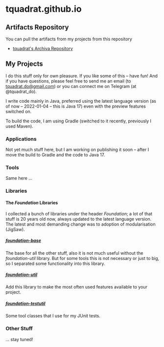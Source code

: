 # tquadrat.github.io

## Artifacts Repository
You can pull the artifacts from my projects from this repository
- [tquadrat's Archiva Repository](http://tquadrat.org/archiva/)

## My Projects
I do this stuff only for own pleasure. If you like some of this – have fun! And if you have questions, please feel free to send me an email (to <tquadrat.do@gmail.com>) or you can connect me on Telegram (at @tquadrat_do).

I write code mainly in Java, preferred using the latest language version (as of now – 2022-01-04 – this is Java 17) even with the preview features switched on.

To build the code, I am using Gradle (switched to it recently, previously I used Maven).

### Applications
Not yet much stuff here, but I am working on publishing it soon – after I move the build to Gradle and the code to Java 17.

### Tools
Same here …

### Libraries
#### The *Foundation* Libraries
I collected a bunch of libraries under the header *Foundation*; a lot of that stuff is 20 years old now, always updated to the latest language version. The latest and most demanding change was to adoption of modularisation (JigSaw).

##### *[foundation-base](https://tquadrat.github.io/foundation-base)*
The base for all the other stuff, also it is not much useful without the *foundation-util* library. But for some tools this is not necessary or just to big, so I separated some functionality into this library.

##### *[foundation-util](https://tquadrat.github.io/foundation-util)*
Add this library to make the most often used features available to your project.

##### *[foundation-testutil](https://tquadrat.github.io/foundation-testutil)*
Some tool classes that I use for my JUnit tests.

### Other Stuff
… stay tuned!
